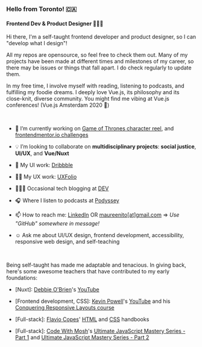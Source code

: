 <!--
**maureento8888/maureento8888** is a ✨ _special_ ✨ repository because its `README.md` (this file) appears on your GitHub profile. -->

### Hello from Toronto! 🇨🇦

#### Frontend Dev & Product Designer 👩🏻‍💻

Hi there, I'm a self-taught frontend developer and product designer, so I can "develop what I design"!

All my repos are opensource, so feel free to check them out. Many of my projects have been made at different times and milestones of my career, so there may be issues or things that fall apart. I do check regularly to update them.

In my free time, I involve myself with reading, listening to podcasts, and fulfilling my foodie dreams. I deeply love Vue.js, its philosophy and its close-knit, diverse community. You might find me vibing at Vue.js conferences! (Vue.js Amsterdam 2020 💚)

<br>

- 🔭 I’m currently working on [Game of Thrones character reel](https://github.com/maureento8888/got-reel.git), and [frontendmentor.io challenges](https://github.com/maureento8888/Frontend-Mentor-Challenges.git)
  
- 💡 I’m looking to collaborate on **multidisciplinary projects**: **social justice**, **UI/UX**, and **Vue/Nuxt**
  
- 🏀 My UI work: [Dribbble](https://dribbble.com/maureen_to)

- ✍🏼 My UX work: [UXFolio](https://uxfol.io/maureenito)
  
- 👩🏻‍💻 Occasional tech blogging at [DEV](https://dev.to/maureento8888)

- 🎧 Where I listen to podcasts at [Podyssey](https://podyssey.fm/mo-to?utm_campaign=mobile_share)

- 📫 How to reach me: [LinkedIn](https://www.linkedin.com/in/maureento) OR [maureenito[at]gmail.com](mailto:maureenito@gmail.com) => *Use "GitHub" somewhere in message!*

- ☺️ Ask me about UI/UX design, frontend development, accessibility, responsive web design, and self-teaching

<br>

Being self-taught has made me adaptable and tenacious. In giving back, here's some awesome teachers that have contributed to my early foundations:</p>

- [Nuxt]: [Debbie O'Brien](https://github.com/debs-obrien)'s [YouTube](https://youtube.com/c/DebbieOBrien)

- [Frontend development, CSS]: [Kevin Powell](https://www.kevinpowell.co/)'s [YouTube](https://youtube.com/kepowob) and his [Conquering Responsive Layouts course](https://courses.kevinpowell.co/conquering-responsive-layouts)

- [Full-stack]: [Flavio Copes](https://flaviocopes.com/)' [HTML](https://flaviocopes.com/page/html-handbook/) and [CSS](https://flaviocopes.com/page/css-handbook/) handbooks

- [Full-stack]: [Code With Mosh](https://codewithmosh.com/p/home)'s [Ultimate JavaScript Mastery Series - Part 1](https://codewithmosh.com/p/javascript-basics-for-beginners) and [Ultimate JavaScript Mastery Series - Part 2](https://codewithmosh.com/p/object-oriented-programming-in-javascript)
  
